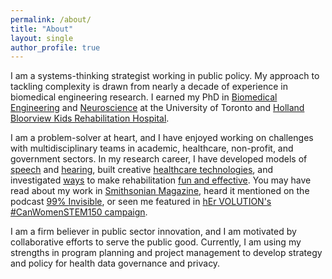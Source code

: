```yaml
---
permalink: /about/
title: "About"
layout: single
author_profile: true
---
```

I am a systems-thinking strategist working in public policy. My approach to tackling complexity is drawn from nearly a decade of experience in biomedical engineering research. I earned my PhD in [Biomedical Engineering](https://ibbme.utoronto.ca/) and [Neuroscience](http://www.neuroscience.utoronto.ca/) at the University of Toronto and [Holland Bloorview Kids Rehabilitation Hospital](https://research.hollandbloorview.ca/).

I am a problem-solver at heart, and I have enjoyed working on challenges with multidisciplinary teams in academic, healthcare, non-profit, and government sectors. In my research career, I have developed models of [speech](/projects/auditoryfb) and [hearing](/projects/soundloc), built creative [healthcare technologies](/projects/biomusic), and investigated [ways](/projects/auditoryfb) to make rehabilitation [fun and effective](/projects/musicmaster). You may have read about my work in [Smithsonian Magazine](http://www.smithsonianmag.com/innovation/can-biomusic-offer-kids-autism-new-way-communicate-180968649/), heard it mentioned on the podcast [99% Invisible](https://99percentinvisible.org/episode/sound-and-health-hospitals/), or seen me featured in [hEr VOLUTION's #CanWomenSTEM150 campaign](https://www.hervolution.org/150-days-canadian-women-stem-week-13-wrap/).

I am a firm believer in public sector innovation, and I am motivated by collaborative efforts to serve the public good. Currently, I am using my strengths in program planning and project management to develop strategy and policy for health data governance and privacy.
